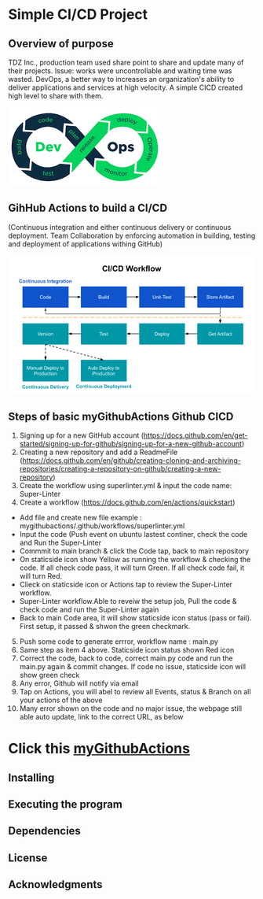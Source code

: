 # Simple CI/CD Project

## Overview of purpose
TDZ Inc., production team used share point to share and update many of their projects. Issue:  works were uncontrollable and waiting time was wasted. DevOps, a better way to increases an organization's ability to deliver applications and services at high velocity. A simple CICD created high level to share with them.

![devOps](devOps.png)

## GihHub Actions to build a CI/CD 
(Continuous integration and either continuous delivery or continuous deployment. Team Collaboration by enforcing automation in building, testing and deployment of applications withing GitHub)

![CI_CD_worflow](CI_CD_worflow.png)

## Steps of basic myGithubActions Github CICD
1. Signing up for a new GitHub account (https://docs.github.com/en/get-started/signing-up-for-github/signing-up-for-a-new-github-account)
2. Creating a new repository and add a ReadmeFile (https://docs.github.com/en/github/creating-cloning-and-archiving-repositories/creating-a-repository-on-github/creating-a-new-repository)
3. Create the workflow using superlinter.yml & input the code name: Super-Linter
4. Create a workflow (https://docs.github.com/en/actions/quickstart)
* Add file and create new file example : mygithubactions/.github/workflows/superlinter.yml
* Input the code (Push event on ubuntu lastest continer, check the code and Run the Super-Linter
* Commmit to main branch & click the Code tap, back to main repository
* On staticside icon show Yellow as running the workflow & checking the code. If all check code pass, it will turn Green. If all check code fail, it will turn Red. 
* Clieck on staticside icon or Actions tap to review the Super-Linter workflow. 
* Super-Linter workflow.Able to reveiw the setup job, Pull the code & check code and run the Super-Linter again
* Back to main Code area, it will show staticside icon status (pass or fail). First setup, it passed & shwon the green checkmark.
5. Push some code to generate errror, workflow name : main.py
6. Same step as item 4 above. Staticside icon status shown Red icon
7. Correct the code, back to code, correct main.py code and run the main.py again & commit changes. If code no issue, staticside icon will show green check 
8. Any error, Github will notify via email 
9. Tap on Actions, you will abel to review all Events, status & Branch on all your actions of the above
10. Many error shown on the code and no major issue, the webpage still able auto update, link to the correct URL, as below

# Click this [myGithubActions](https://nethanialtan.github.io/myGithubActions/)

## Installing

## Executing the program

## Dependencies

## License

## Acknowledgments









 
 
 






